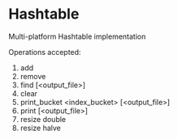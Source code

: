 # Hashtable
Multi-platform Hashtable implementation

Operations accepted:
1) add <word>
2) remove <word>
3) find <word> [<output_file>]
4) clear
5) print_bucket <index_bucket> [<output_file>]
6) print [<output_file>]
7) resize double
8) resize halve
